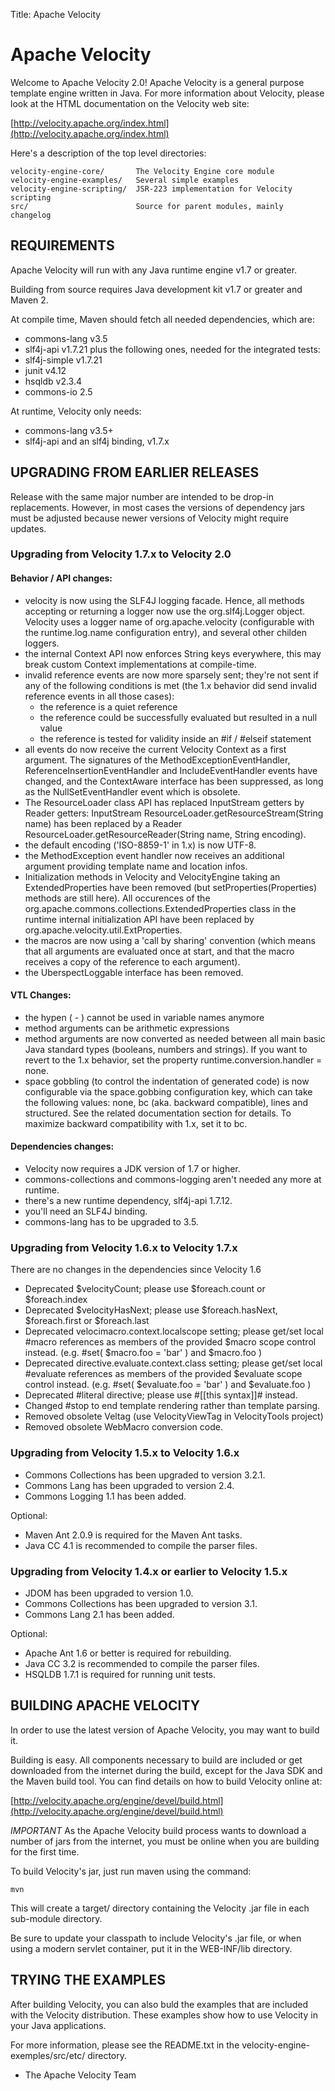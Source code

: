 Title: Apache Velocity

# Apache Velocity

Welcome to Apache Velocity 2.0! Apache Velocity is a general purpose
template engine written in Java. For more information about Velocity,
please look at the HTML documentation on the Velocity web site:

  [http://velocity.apache.org/index.html](http://velocity.apache.org/index.html)

Here's a description of the top level directories:

    velocity-engine-core/       The Velocity Engine core module
    velocity-engine-examples/   Several simple examples
    velocity-engine-scripting/  JSR-223 implementation for Velocity scripting
    src/                        Source for parent modules, mainly changelog
            
## REQUIREMENTS

Apache Velocity will run with any Java runtime engine v1.7 or greater.

Building from source requires Java development kit v1.7 or greater and Maven 2.

At compile time, Maven should fetch all needed dependencies, which are:
* commons-lang v3.5
* slf4j-api v1.7.21
plus the following ones, needed for the integrated tests:
* slf4j-simple v1.7.21
* junit v4.12
* hsqldb v2.3.4
* commons-io 2.5

At runtime, Velocity only needs:
* commons-lang v3.5+
* slf4j-api and an slf4j binding, v1.7.x

## UPGRADING FROM EARLIER RELEASES

Release with the same major number are intended to be drop-in
replacements. However, in most cases the versions of dependency jars
must be adjusted because newer versions of Velocity might require
updates.

### Upgrading from Velocity 1.7.x to Velocity 2.0

#### Behavior / API changes:

* velocity is now using the SLF4J logging facade. Hence, all methods accepting
or returning a logger now use the org.slf4j.Logger object. Velocity uses a
logger name of org.apache.velocity (configurable with the runtime.log.name
configuration entry), and several other childen loggers.
* the internal Context API now enforces String keys everywhere, this may break
custom Context implementations at compile-time.
* invalid reference events are now more sparsely sent; they're not sent if any
of the following conditions is met (the 1.x behavior did send invalid
reference events in all those cases):
  + the reference is a quiet reference
  + the reference could be successfully evaluated but resulted in a null value
  + the reference is tested for validity inside an #if / #elseif statement
* all events do now receive the current Velocity Context as a first argument.
The signatures of the MethodExceptionEventHandler,
ReferenceInsertionEventHandler and IncludeEventHandler events have changed,
and the ContextAware interface has been suppressed, as long as the
NullSetEventHandler event which is obsolete.
* The ResourceLoader class API has replaced InputStream getters by Reader
getters: InputStream ResourceLoader.getResourceStream(String name) has been
replaced by a Reader ResourceLoader.getResourceReader(String name, String
encoding).
* the default encoding ('ISO-8859-1' in 1.x) is now UTF-8.
* the MethodException event handler now receives an additional argument
providing template name and location infos.
* Initialization methods in Velocity and VelocityEngine taking an
ExtendedProperties have been removed (but setProperties(Properties) methods
are still here). All occurences of the
org.apache.commons.collections.ExtendedProperties class in the runtime
internal initialization API have been replaced by
org.apache.velocity.util.ExtProperties.
* the macros are now using a 'call by sharing' convention (which means that
all arguments are evaluated once at start, and that the macro receives a
copy of the reference to each argument).
* the UberspectLoggable interface has been removed.

####  VTL Changes:

* the hypen ( - ) cannot be used in variable names anymore
* method arguments can be arithmetic expressions
* method arguments are now converted as needed between all main basic Java
standard types (booleans, numbers and strings). If you want to revert to
the 1.x behavior, set the property runtime.conversion.handler = none.
* space gobbling (to control the indentation of generated code) is now
configurable via the space.gobbing configuration key, which can take the
following values: none, bc (aka. backward compatible), lines and structured.
See the related documentation section for details. To maximize backward
compatibility with 1.x, set it to bc.

####  Dependencies changes:

* Velocity now requires a JDK version of 1.7 or higher.
* commons-collections and commons-logging aren't needed any more at runtime.
* there's a new runtime dependency, slf4j-api 1.7.12.
* you'll need an SLF4J binding.
* commons-lang has to be upgraded to 3.5.

### Upgrading from Velocity 1.6.x to Velocity 1.7.x

There are no changes in the dependencies since Velocity 1.6

* Deprecated $velocityCount; please use $foreach.count or $foreach.index
* Deprecated $velocityHasNext; please use $foreach.hasNext, $foreach.first or $foreach.last
* Deprecated velocimacro.context.localscope setting; please get/set local #macro references
as members of the provided $macro scope control instead. (e.g. #set( $macro.foo = 'bar' )
and $macro.foo )
* Deprecated directive.evaluate.context.class setting; please get/set local #evaluate
references as members of the provided $evaluate scope control instead. (e.g. #set( $evaluate.foo = 'bar' ) and $evaluate.foo )
* Deprecated #literal directive; please use #[[this syntax]]# instead.
* Changed #stop to end template rendering rather than template parsing.
* Removed obsolete Veltag (use VelocityViewTag in VelocityTools project)
* Removed obsolete WebMacro conversion code.

### Upgrading from Velocity 1.5.x to Velocity 1.6.x

* Commons Collections has been upgraded to version 3.2.1.
* Commons Lang has been upgraded to version 2.4.
* Commons Logging 1.1 has been added.

Optional:

* Maven Ant 2.0.9 is required for the Maven Ant tasks.
* Java CC 4.1 is recommended to compile the parser files.

### Upgrading from Velocity 1.4.x or earlier to Velocity 1.5.x

* JDOM has been upgraded to version 1.0.
* Commons Collections has been upgraded to version 3.1.
* Commons Lang 2.1 has been added.

Optional:

* Apache Ant 1.6 or better is required for rebuilding.
* Java CC 3.2 is recommended to compile the parser files.
* HSQLDB 1.7.1 is required for running unit tests.


## BUILDING APACHE VELOCITY

In order to use the latest version of Apache Velocity, you may want to
build it.

Building is easy.  All components necessary to build are included or
get downloaded from the internet during the build, except for the Java
 SDK and the Maven build tool.  You can find details on how to build
Velocity online at:

[http://velocity.apache.org/engine/devel/build.html](http://velocity.apache.org/engine/devel/build.html)

*IMPORTANT* As the Apache Velocity build process wants to download a
number of jars from the internet, you must be online when you are
building for the first time.

To build Velocity's jar, just run maven using the command:

    mvn

This will create a target/ directory containing the Velocity .jar
file in each sub-module directory.

Be sure to update your classpath to include Velocity's .jar
file, or when using a modern servlet container, put it in the
WEB-INF/lib directory.

## TRYING THE EXAMPLES

After building Velocity, you can also buld the examples that are
included with the Velocity distribution. These examples show how to
use Velocity in your Java applications.

For more information, please see the README.txt in the
velocity-engine-exemples/src/etc/ directory.

- The Apache Velocity Team
